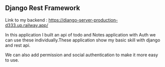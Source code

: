 ## Django Rest Framework

Link to my backend : https://django-server-production-d333.up.railway.app/


In this application I built an api of todo and Notes application with Auth we can use these individually.These application show my basic skill with django and rest api.

We can also add permission and social authentication to make it more easy to use. 
